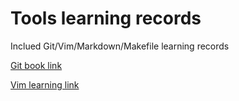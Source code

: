 # Tools learning records

Inclued Git/Vim/Markdown/Makefile learning records

[Git book link](https://git-scm.com/book/en/v2)

[Vim learning link](http://vimcasts.org/categories/)
